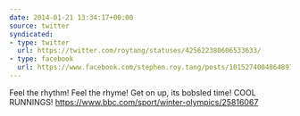 ```yaml
---
date: 2014-01-21 13:34:17+00:00
source: twitter
syndicated:
- type: twitter
  url: https://twitter.com/roytang/statuses/425622380606533633/
- type: facebook
  url: https://www.facebook.com/stephen.roy.tang/posts/10152740048648912
---
```


Feel the rhythm! Feel the rhyme! Get on up, its bobsled time! COOL RUNNINGS! https://www.bbc.com/sport/winter-olympics/25816067